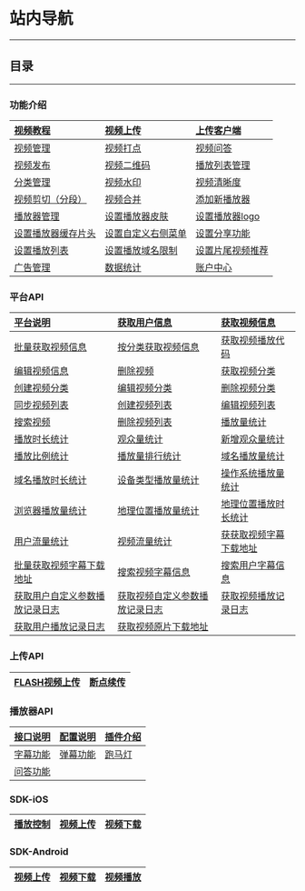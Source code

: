 # 站内导航

---

## 目录

---

### 功能介绍

| [视频教程](http://doc.bokecc.com/vod/manual/video/) | [视频上传](http://doc.bokecc.com/vod/manual/videomanager/upload/) | [上传客户端](http://doc.bokecc.com/vod/manual/ICC/) |
| :--- | :--- | :--- |
| [视频管理](http://doc.bokecc.com/index.php?c=content&a=list&catid=296) | [视频打点](http://doc.bokecc.com/index.php?c=content&a=list&catid=297) | [视频问答](http://doc.bokecc.com/index.php?c=content&a=list&catid=298) |
| [视频发布](http://doc.bokecc.com/index.php?c=content&a=list&catid=299) | [视频二维码](http://doc.bokecc.com/index.php?c=content&a=list&catid=300) | [播放列表管理](http://doc.bokecc.com/vod/manual/videomanager/playlist/) |
| [分类管理](http://doc.bokecc.com/vod/manual/videomanager/sort/) | [视频水印](http://doc.bokecc.com/vod/manual/videomanager/marking/) | [视频清晰度](http://doc.bokecc.com/vod/manual/videomanager/clarity/) |
| [视频剪切（分段）](http://doc.bokecc.com/index.php?c=content&a=list&catid=301) | [视频合并](http://doc.bokecc.com/index.php?c=content&a=list&catid=302) | [添加新播放器](http://doc.bokecc.com/index.php?c=content&a=list&catid=303) |
| [播放器管理](http://doc.bokecc.com/index.php?c=content&a=list&catid=304) | [设置播放器皮肤](http://doc.bokecc.com/index.php?c=content&a=list&catid=305) | [设置播放器logo](http://doc.bokecc.com/index.php?c=content&a=list&catid=306) |
| [设置播放器缓存片头](http://doc.bokecc.com/index.php?c=content&a=list&catid=307) | [设置自定义右侧菜单](http://doc.bokecc.com/index.php?c=content&a=list&catid=308) | [设置分享功能](http://doc.bokecc.com/index.php?c=content&a=list&catid=309) |
| [设置播放列表](http://doc.bokecc.com/index.php?c=content&a=list&catid=310) | [设置播放域名限制](http://doc.bokecc.com/index.php?c=content&a=list&catid=311) | [设置片尾视频推荐](http://doc.bokecc.com/index.php?c=content&a=list&catid=312) |
| [广告管理](http://doc.bokecc.com/vod/manual/ad/) | [数据统计](http://doc.bokecc.com/vod/manual/count/) | [账户中心](http://doc.bokecc.com/vod/manual/account/) |

###  

### 平台API

| [平台说明](http://doc.bokecc.com/vod/dev/SparkAPI/spark01/) | [获取用户信息](http://doc.bokecc.com/vod/dev/SparkAPI/spark02/) | [获取视频信息](http://doc.bokecc.com/vod/dev/SparkAPI/spark03/) |
| :--- | :--- | :--- |
| [批量获取视频信息](http://doc.bokecc.com/vod/dev/SparkAPI/spark04/) | [按分类获取视频信息](http://doc.bokecc.com/vod/dev/SparkAPI/spark05/) | [获取视频播放代码](http://doc.bokecc.com/vod/dev/SparkAPI/spark06/) |
| [编辑视频信息](http://doc.bokecc.com/vod/dev/SparkAPI/spark07/) | [删除视频](http://doc.bokecc.com/vod/dev/SparkAPI/spark08/) | [获取视频分类](http://doc.bokecc.com/vod/dev/SparkAPI/spark09/) |
| [创建视频分类](http://doc.bokecc.com/vod/dev/SparkAPI/spark10/) | [编辑视频分类](http://doc.bokecc.com/vod/dev/SparkAPI/spark11/) | [删除视频分类](http://doc.bokecc.com/vod/dev/SparkAPI/spark12/) |
| [同步视频列表](http://doc.bokecc.com/vod/dev/SparkAPI/spark13/) | [创建视频列表](http://doc.bokecc.com/vod/dev/SparkAPI/spark14/) | [编辑视频列表](http://doc.bokecc.com/vod/dev/SparkAPI/spark15/) |
| [搜索视频](http://doc.bokecc.com/vod/dev/SparkAPI/spark16/) | [删除视频列表](http://doc.bokecc.com/vod/dev/SparkAPI/spark17/) | [播放量统计](http://doc.bokecc.com/vod/dev/SparkAPI/spark18/) |
| [播放时长统计](http://doc.bokecc.com/vod/dev/SparkAPI/spark19/) | [观众量统计](http://doc.bokecc.com/vod/dev/SparkAPI/spark20/) | [新增观众量统计](http://doc.bokecc.com/vod/dev/SparkAPI/spark21/) |
| [播放比例统计](http://doc.bokecc.com/vod/dev/SparkAPI/spark22/) | [播放量排行统计](http://doc.bokecc.com/vod/dev/SparkAPI/spark23/) | [域名播放量统计](http://doc.bokecc.com/vod/dev/SparkAPI/spark24/) |
| [域名播放时长统计](http://doc.bokecc.com/vod/dev/SparkAPI/spark25/) | [设备类型播放量统计](http://doc.bokecc.com/vod/dev/SparkAPI/spark26/) | [操作系统播放量统计](http://doc.bokecc.com/vod/dev/SparkAPI/spark27/) |
| [浏览器播放量统计](http://doc.bokecc.com/vod/dev/SparkAPI/spark28/) | [地理位置播放量统计](http://doc.bokecc.com/vod/dev/SparkAPI/spark29/) | [地理位置播放时长统计](http://doc.bokecc.com/vod/dev/SparkAPI/spark30/) |
| [用户流量统计](http://doc.bokecc.com/index.php?c=content&a=list&catid=271) | [视频流量统计](http://doc.bokecc.com/index.php?c=content&a=list&catid=272) | [获获取视频字幕下载地址](http://doc.bokecc.com/index.php?c=content&a=list&catid=289) |
| [批量获取视频字幕下载地址](http://doc.bokecc.com/index.php?c=content&a=list&catid=290) | [搜索视频字幕信息](http://doc.bokecc.com/index.php?c=content&a=list&catid=291) | [搜索用户字幕信息](http://doc.bokecc.com/index.php?c=content&a=list&catid=292) |
| [获取用户自定义参数播放记录日志](http://doc.bokecc.com/index.php?c=content&a=list&catid=293) | [获取视频自定义参数播放记录日志](http://doc.bokecc.com/index.php?c=content&a=list&catid=294) | [获取视频播放记录日志](http://doc.bokecc.com/index.php?c=content&a=list&catid=295) |
| [获取用户播放记录日志](http://doc.bokecc.com/index.php?c=content&a=list&catid=315) | [获取视频原片下载地址](http://doc.bokecc.com/index.php?c=content&a=list&catid=322) |   |

  


### 上传API

| [FLASH视频上传](http://doc.bokecc.com/vod/dev/uploadAPI/upload01/)  | [断点续传](http://doc.bokecc.com/vod/dev/uploadAPI/upload02/)  
| :--- | :--- |


  


### 播放器API

| [接口说明](http://doc.bokecc.com/vod/dev/PlayerAPI/player01/) | [配置说明](http://doc.bokecc.com/vod/dev/PlayerAPI/player02/)  | [插件介绍](http://doc.bokecc.com/vod/dev/PlayerAPI/player03/) |
| :--- | :--- | :--- |
| [字幕功能](http://doc.bokecc.com/index.php?c=content&a=list&catid=316) | [弹幕功能](http://doc.bokecc.com/index.php?c=content&a=list&catid=317) | [跑马灯](http://doc.bokecc.com/index.php?c=content&a=list&catid=318) |
| [问答功能](http://doc.bokecc.com/index.php?c=content&a=list&catid=319) |   |   |

###  

### SDK-iOS

| [播放控制](http://doc.bokecc.com/vod/dev/SDK-iOS/iOS02/) | [视频上传](http://doc.bokecc.com/vod/dev/SDK-iOS/iOS03/) | [视频下载](http://doc.bokecc.com/vod/dev/SDK-iOS/iOS04/) 
| :--- | :--- | :--- |




###  

### SDK-Android

| [视频上传](http://doc.bokecc.com/vod/dev/SDK-Android/Android03/)  | [视频下载](http://doc.bokecc.com/vod/dev/SDK-Android/Android04/)  | [视频播放](http://doc.bokecc.com/vod/dev/SDK-Android/Android02/)
| :--- | :--- | :--- |




